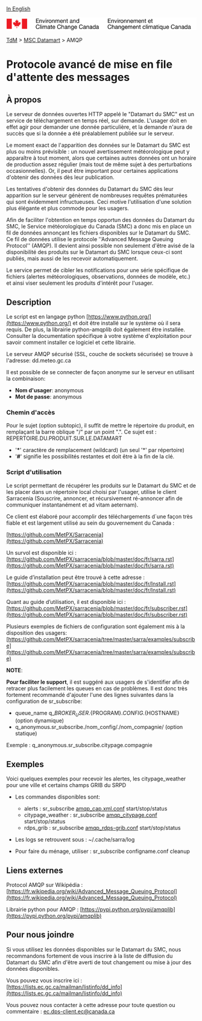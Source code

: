 [In English](amqp_en.md)

![ECCC logo](../img_eccc-logo.png)

[TdM](../readme_fr.md) > [MSC Datamart](readme_fr.md) > AMQP


# Protocole avancé de mise en file d'attente des messages

## À propos

Le serveur de données ouvertes HTTP appelé le "Datamart du SMC" est un service de téléchargement en temps réel, sur demande. L'usager doit en effet agir pour demander une donnée particulière, et la demande n'aura de succès que si la donnée a été préalablement publiée sur le serveur. 

Le moment exact de l'apparition des données sur le Datamart du SMC est plus ou moins prévisible : un nouvel avertissement météorologique peut y apparaître à tout moment, alors que certaines autres données ont un horaire de production assez régulier (mais tout de même sujet à des perturbations occasionnelles). Or, il peut être important pour certaines applications d'obtenir des données dès leur publication. 

Les tentatives d'obtenir des données du Datamart du SMC dès leur apparition sur le serveur génèrent de nombreuses requêtes prématurées qui sont évidemment infructueuses. Ceci motive l'utilisation d'une solution plus élégante et plus commode pour les usagers.

Afin de faciliter l'obtention en temps opportun des données du Datamart du SMC, le Service météorologique du Canada (SMC) a donc mis en place un fil de données annonçant les fichiers disponibles sur le Datamart du SMC. Ce fil de données utilise le protocole ''Advanced Message Queuing Protocol'' (AMQP). Il devient ainsi possible non seulement d'être avisé de la disponibilité des produits sur le Datamart du SMC lorsque ceux-ci sont publiés, mais aussi de les recevoir automatiquement. 

Le service permet de cibler les notifications pour une série spécifique de fichiers (alertes météorologiques, observations, données de modèle, etc.) et ainsi viser seulement les produits d'intérêt pour l'usager.


## Description

Le script est en langage python [https://www.python.org/](https://www.python.org/) et doit être installé sur le système où il sera requis. De plus, la librairie python-amqplib doit également être installée. Consulter la documentation spécifique à votre système d'exploitation pour savoir comment installer ce logiciel et cette librairie.

Le serveur AMQP sécurisé (SSL, couche de sockets sécurisée) se trouve à l'adresse: dd.meteo.gc.ca 

Il est possible de se connecter de façon anonyme sur le serveur en utilisant la combinaison:

- __Nom d'usager__: anonymous
- __Mot de passe__: anonymous

### Chemin d'accès

Pour le sujet (option subtopic), il suffit de mettre le répertoire du produit, en remplaçant la barre oblique "/" par un point ".". 
Ce sujet est  : REPERTOIRE.DU.PRODUIT.SUR.LE.DATAMART

- '__*__' caractère de remplacement (wildcard) (un seul '*' par répertoire)
- '__#__' signifie les possibilités restantes et doit être à la fin de la clé.

### Script d'utilisation

Le script permettant de récupérer les produits sur le Datamart du SMC et de les placer dans un répertoire local choisi par l'usager, utilise le client Sarracenia (Souscrire, annoncer, et récursivement ré-annoncer afin de communiquer instantanément et ad vitam aeternam). 

Ce client est élaboré pour accomplir des téléchargements d´une façon très fiable et est largement utilisé au sein du gouvernement du Canada :

[https://github.com/MetPX/Sarracenia](https://github.com/MetPX/Sarracenia)

Un survol est disponible ici : [https://github.com/MetPX/sarracenia/blob/master/doc/fr/sarra.rst](https://github.com/MetPX/sarracenia/blob/master/doc/fr/sarra.rst)

Le guide d’installation peut être trouvé à cette adresse :  [https://github.com/MetPX/sarracenia/blob/master/doc/fr/Install.rst](https://github.com/MetPX/sarracenia/blob/master/doc/fr/Install.rst)

Quant au guide d’utilisation, il est disponible ici :  [https://github.com/MetPX/sarracenia/blob/master/doc/fr/subscriber.rst](https://github.com/MetPX/sarracenia/blob/master/doc/fr/subscriber.rst)

Plusieurs exemples de fichiers de configuration sont également mis à la disposition des usagers: [https://github.com/MetPX/sarracenia/tree/master/sarra/examples/subscribe](https://github.com/MetPX/sarracenia/tree/master/sarra/examples/subscribe)

__NOTE__:

__Pour faciliter le support__, il est suggéré aux usagers de s'identifier afin de retracer plus facilement les queues en cas de problèmes. Il est donc très fortement recommandé d'ajouter l'une des lignes suivantes dans la configuration de sr_subscribe:

* queue_name q_${BROKER_USER}.${PROGRAM}.${CONFIG}.${HOSTNAME}  (option dynamique)
* q_anonymous.sr_subscribe./nom_config/./nom_compagnie/ (option statique)

Exemple : q_anonymous.sr_subscribe.citypage.compagnie

## Exemples

Voici quelques exemples pour recevoir les alertes, les citypage_weather pour une ville et certains champs GRIB du SRPD

* Les commandes disponibles sont:

    * alerts : sr_subscribe [amqp_cap.xml.conf](./amqp_cap-xml.conf) start/stop/status
    * citypage_weather : sr_subscribe [amqp_citypage.conf](./amqp_citypage.conf) start/stop/status
    * rdps_grib : sr_subscribe [amqp_rdps-grib.conf](./amqp_rdps-grib.conf) start/stop/status

* Les logs se retrouvent sous : ~/.cache/sarra/log
* Pour faire du ménage, utiliser : sr_subscribe configname.conf cleanup

## Liens externes

Protocol AMQP sur Wikipédia :
[https://fr.wikipedia.org/wiki/Advanced_Message_Queuing_Protocol](https://fr.wikipedia.org/wiki/Advanced_Message_Queuing_Protocol)

Librairie python pour AMQP :
[https://pypi.python.org/pypi/amqplib](https://pypi.python.org/pypi/amqplib)


## Pour nous joindre

Si vous utilisez les données disponibles sur le Datamart du SMC, nous recommandons fortement de vous inscrire à la liste de diffusion du Datamart du SMC afin d'être averti de tout changement ou mise à jour des données disponibles.

Vous pouvez vous inscrire ici :
[https://lists.ec.gc.ca/mailman/listinfo/dd_info](https://lists.ec.gc.ca/mailman/listinfo/dd_info)

Vous pouvez nous contacter à cette adresse pour toute question ou commentaire : [ec.dps-client.ec@canada.ca](mailto:ec.dps-client.ec@canada.ca) 

